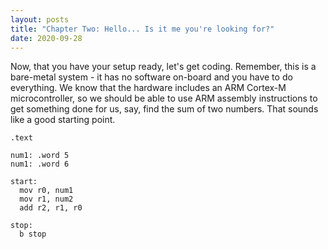 ```yaml
---
layout: posts
title: "Chapter Two: Hello... Is it me you're looking for?"
date: 2020-09-28
---
```


Now, that you have your setup ready, let's get coding. Remember, this is a bare-metal system - it has no software on-board and you have to do everything.
We know that the hardware includes an ARM Cortex-M microcontroller, so we should be able to use ARM assembly instructions to get something done for us, say, find the sum of two numbers. That sounds like a good starting point.

```assembly
.text

num1: .word 5
num1: .word 6

start:
  mov r0, num1
  mov r1, num2
  add r2, r1, r0

stop:
  b stop
  
```
